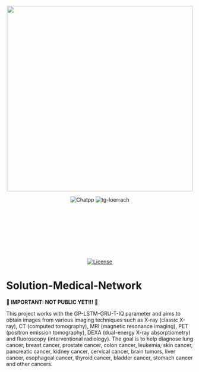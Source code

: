 <p align="center">
    <img src="./snm-logo.png" width="500"/>
</p>
<div align="center">
<img alt="Chatpp" src="https://img.shields.io/badge/Chat++-F7DF1E">
<img alt="tg-loerrach" src="https://img.shields.io/badge/TG Lörrach-red">
<br>
<br>

<img alt="" src="https://img.shields.io/badge/Python-3.11 / 3.12 / 3.13-blue?&logo=Python&logoColor=white%5BPython">
<img alt="" src="https://img.shields.io/badge/-C++-blue?logo=cplusplus">
<img alt="" src="https://img.shields.io/badge/-C-blue?logo=c">
<br>
<br>

<img alt="" src="https://img.shields.io/badge/PyTorch-EE4C2C?logo=PyTorch&logoColor=white">
<img alt="" src="https://img.shields.io/badge/FLask-F7DF1E?style=flat&logo=flask&logoColor=black">
<img alt="" src="https://img.shields.io/badge/PyCharm-black?logo=PyCharm&logoColor=white">
<img alt="" src="https://img.shields.io/badge/GitHub-black?logo=github">
<br>
<br>

<img alt="" src="https://img.shields.io/badge/os-linux%20%7C%20macOS%20%7C%20windows-blue">
<br>
<br>

<img alt="" src="https://img.shields.io/badge/-Hugging Face-FDEE21?logo=HuggingFace&logoColor=black">
<img alt="" src="https://img.shields.io/badge/Jupyter notebook-orange">
<img alt="" src="https://img.shields.io/badge/Google Colab-red">
<br>
<br>

[![License](https://img.shields.io/badge/license-MIT-blue.svg)](https://opensource.org/licenses/MIT)
<br>
</div>

# Solution-Medical-Network

**🚨 IMPORTANT: NOT PUBLIC YET!!! 🚨**
  
This project works with the GP-LSTM-GRU-T-IQ parameter and aims to obtain images from various imaging techniques such as X-ray (classic X-ray), CT (computed tomography), MRI (magnetic resonance imaging), PET (positron emission tomography), DEXA (dual-energy X-ray absorptiometry) and fluoroscopy (interventional radiology).
The goal is to help diagnose lung cancer, breast cancer, prostate cancer, colon cancer, leukemia, skin cancer, pancreatic cancer, kidney cancer, cervical cancer, brain tumors, liver cancer, esophageal cancer, thyroid cancer, bladder cancer, stomach cancer and other cancers.
